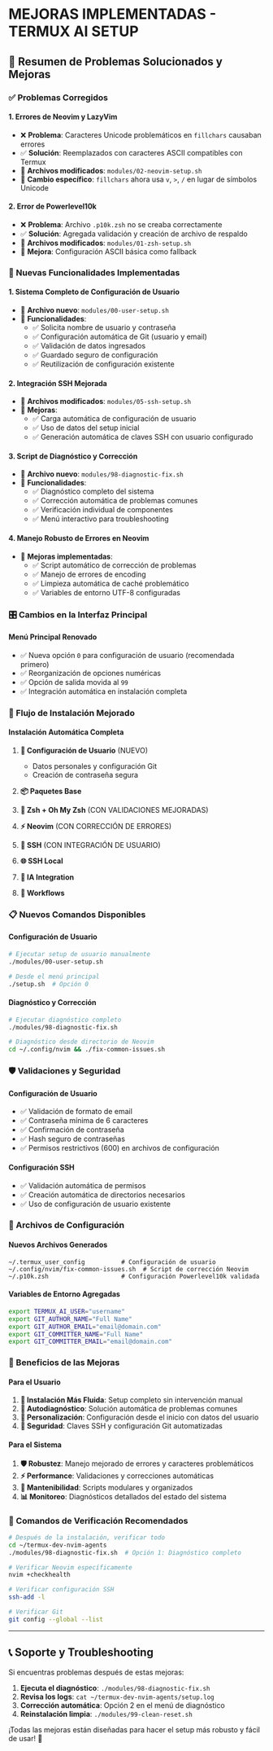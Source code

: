 # MEJORAS IMPLEMENTADAS - TERMUX AI SETUP

## 🎯 Resumen de Problemas Solucionados y Mejoras

### ✅ Problemas Corregidos

#### 1. **Errores de Neovim y LazyVim**
- ❌ **Problema**: Caracteres Unicode problemáticos en `fillchars` causaban errores
- ✅ **Solución**: Reemplazados con caracteres ASCII compatibles con Termux
- 🔧 **Archivos modificados**: `modules/02-neovim-setup.sh`
- 📝 **Cambio específico**: `fillchars` ahora usa `v`, `>`, `/` en lugar de símbolos Unicode

#### 2. **Error de Powerlevel10k**
- ❌ **Problema**: Archivo `.p10k.zsh` no se creaba correctamente
- ✅ **Solución**: Agregada validación y creación de archivo de respaldo
- 🔧 **Archivos modificados**: `modules/01-zsh-setup.sh`
- 📝 **Mejora**: Configuración ASCII básica como fallback

### 🚀 Nuevas Funcionalidades Implementadas

#### 1. **Sistema Completo de Configuración de Usuario**
- 📁 **Archivo nuevo**: `modules/00-user-setup.sh`
- 🔧 **Funcionalidades**:
  - ✅ Solicita nombre de usuario y contraseña
  - ✅ Configuración automática de Git (usuario y email)
  - ✅ Validación de datos ingresados
  - ✅ Guardado seguro de configuración
  - ✅ Reutilización de configuración existente

#### 2. **Integración SSH Mejorada**
- 🔧 **Archivos modificados**: `modules/05-ssh-setup.sh`
- 🔧 **Mejoras**:
  - ✅ Carga automática de configuración de usuario
  - ✅ Uso de datos del setup inicial
  - ✅ Generación automática de claves SSH con usuario configurado

#### 3. **Script de Diagnóstico y Corrección**
- 📁 **Archivo nuevo**: `modules/98-diagnostic-fix.sh`
- 🔧 **Funcionalidades**:
  - ✅ Diagnóstico completo del sistema
  - ✅ Corrección automática de problemas comunes
  - ✅ Verificación individual de componentes
  - ✅ Menú interactivo para troubleshooting

#### 4. **Manejo Robusto de Errores en Neovim**
- 🔧 **Mejoras implementadas**:
  - ✅ Script automático de corrección de problemas
  - ✅ Manejo de errores de encoding
  - ✅ Limpieza automática de caché problemático
  - ✅ Variables de entorno UTF-8 configuradas

### 🎛️ Cambios en la Interfaz Principal

#### **Menú Principal Renovado**
- ✅ Nueva opción `0` para configuración de usuario (recomendada primero)
- ✅ Reorganización de opciones numéricas
- ✅ Opción de salida movida al `99`
- ✅ Integración automática en instalación completa

### 🔄 Flujo de Instalación Mejorado

#### **Instalación Automática Completa**
1. **👤 Configuración de Usuario** (NUEVO)
   - Datos personales y configuración Git
   - Creación de contraseña segura

2. **📦 Paquetes Base**
3. **🐚 Zsh + Oh My Zsh** (CON VALIDACIONES MEJORADAS)
4. **⚡ Neovim** (CON CORRECCIÓN DE ERRORES)
5. **🔐 SSH** (CON INTEGRACIÓN DE USUARIO)
6. **🌐 SSH Local**
7. **🤖 IA Integration**
8. **🔄 Workflows**

### 📋 Nuevos Comandos Disponibles

#### **Configuración de Usuario**
```bash
# Ejecutar setup de usuario manualmente
./modules/00-user-setup.sh

# Desde el menú principal
./setup.sh  # Opción 0
```

#### **Diagnóstico y Corrección**
```bash
# Ejecutar diagnóstico completo
./modules/98-diagnostic-fix.sh

# Diagnóstico desde directorio de Neovim
cd ~/.config/nvim && ./fix-common-issues.sh
```

### 🛡️ Validaciones y Seguridad

#### **Configuración de Usuario**
- ✅ Validación de formato de email
- ✅ Contraseña mínima de 6 caracteres
- ✅ Confirmación de contraseña
- ✅ Hash seguro de contraseñas
- ✅ Permisos restrictivos (600) en archivos de configuración

#### **Configuración SSH**
- ✅ Validación automática de permisos
- ✅ Creación automática de directorios necesarios
- ✅ Uso de configuración de usuario existente

### 🔧 Archivos de Configuración

#### **Nuevos Archivos Generados**
```
~/.termux_user_config          # Configuración de usuario
~/.config/nvim/fix-common-issues.sh  # Script de corrección Neovim
~/.p10k.zsh                    # Configuración Powerlevel10k validada
```

#### **Variables de Entorno Agregadas**
```bash
export TERMUX_AI_USER="username"
export GIT_AUTHOR_NAME="Full Name"
export GIT_AUTHOR_EMAIL="email@domain.com"
export GIT_COMMITTER_NAME="Full Name"
export GIT_COMMITTER_EMAIL="email@domain.com"
```

### 🎉 Beneficios de las Mejoras

#### **Para el Usuario**
1. **🚀 Instalación Más Fluida**: Setup completo sin intervención manual
2. **🔧 Autodiagnóstico**: Solución automática de problemas comunes
3. **👤 Personalización**: Configuración desde el inicio con datos del usuario
4. **🔐 Seguridad**: Claves SSH y configuración Git automatizadas

#### **Para el Sistema**
1. **🛡️ Robustez**: Manejo mejorado de errores y caracteres problemáticos
2. **⚡ Performance**: Validaciones y correcciones automáticas
3. **🔄 Mantenibilidad**: Scripts modulares y organizados
4. **📊 Monitoreo**: Diagnósticos detallados del estado del sistema

### 🚀 Comandos de Verificación Recomendados

```bash
# Después de la instalación, verificar todo
cd ~/termux-dev-nvim-agents
./modules/98-diagnostic-fix.sh  # Opción 1: Diagnóstico completo

# Verificar Neovim específicamente
nvim +checkhealth

# Verificar configuración SSH
ssh-add -l

# Verificar Git
git config --global --list
```

---

## 📞 Soporte y Troubleshooting

Si encuentras problemas después de estas mejoras:

1. **Ejecuta el diagnóstico**: `./modules/98-diagnostic-fix.sh`
2. **Revisa los logs**: `cat ~/termux-dev-nvim-agents/setup.log`
3. **Corrección automática**: Opción 2 en el menú de diagnóstico
4. **Reinstalación limpia**: `./modules/99-clean-reset.sh`

¡Todas las mejoras están diseñadas para hacer el setup más robusto y fácil de usar! 🎉